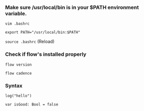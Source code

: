### Make sure /usr/local/bin is in your $PATH environment variable.
`vim .bashrc`


`export PATH="/usr/local/bin:$PATH"`


`source .bashrc` (Reload)




### Check if flow's installed properly
`flow version`


`flow cadence`



### Syntax
`log("hello")`


`var isGood: Bool = false`
